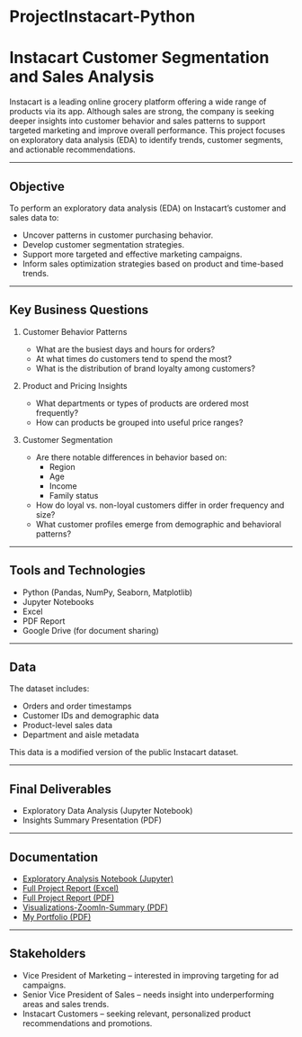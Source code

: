 # ProjectInstacart-Python
# Instacart Customer Segmentation and Sales Analysis

Instacart is a leading online grocery platform offering a wide range of products via its app. Although sales are strong, the company is seeking deeper insights into customer behavior and sales patterns to support targeted marketing and improve overall performance. This project focuses on exploratory data analysis (EDA) to identify trends, customer segments, and actionable recommendations.

---

## Objective

To perform an exploratory data analysis (EDA) on Instacart’s customer and sales data to:

- Uncover patterns in customer purchasing behavior.
- Develop customer segmentation strategies.
- Support more targeted and effective marketing campaigns.
- Inform sales optimization strategies based on product and time-based trends.

---

## Key Business Questions

1. Customer Behavior Patterns  
   - What are the busiest days and hours for orders?  
   - At what times do customers tend to spend the most?  
   - What is the distribution of brand loyalty among customers?

2. Product and Pricing Insights  
   - What departments or types of products are ordered most frequently?  
   - How can products be grouped into useful price ranges?

3. Customer Segmentation  
   - Are there notable differences in behavior based on:
     - Region
     - Age
     - Income
     - Family status
   - How do loyal vs. non-loyal customers differ in order frequency and size?  
   - What customer profiles emerge from demographic and behavioral patterns?

---

## Tools and Technologies

- Python (Pandas, NumPy, Seaborn, Matplotlib)
- Jupyter Notebooks
- Excel
- PDF Report
- Google Drive (for document sharing)

---

## Data

The dataset includes:

- Orders and order timestamps  
- Customer IDs and demographic data  
- Product-level sales data  
- Department and aisle metadata  

This data is a modified version of the public Instacart dataset.

---

## Final Deliverables

- Exploratory Data Analysis (Jupyter Notebook)  
- Insights Summary Presentation (PDF)  

---

## Documentation

- [Exploratory Analysis Notebook (Jupyter)](https://drive.google.com/drive/folders/1bB-SkkTpcyKrkOnvI65Ey9t-nZcoWPfT?usp=drive_link)
- [Full Project Report (Excel)](https://docs.google.com/spreadsheets/d/1V-dHAOUHajR7Mj9t3UW4kzp4ZQCsM4gv/edit?usp=drive_link&ouid=106802770909632844336&rtpof=true&sd=true)
- [Full Project Report (PDF)](https://drive.google.com/file/d/10_8QXWiaUlg6V7cpLzXc-KkBJzeJRJmZ/view?usp=sharing)
- [Visualizations-ZoomIn-Summary (PDF)](https://drive.google.com/file/d/1zcHUFhzvNOkXwYm2ZSzYW98jQIcLU4qW/view?usp=drive_link)
- [My Portfolio (PDF)](https://drive.google.com/file/d/1x2a8yWZwjeENrCkGEfXUaOWMFuhdRzrP/view?usp=drive_link)

---

## Stakeholders

- Vice President of Marketing – interested in improving targeting for ad campaigns.  
- Senior Vice President of Sales – needs insight into underperforming areas and sales trends.  
- Instacart Customers – seeking relevant, personalized product recommendations and promotions.

